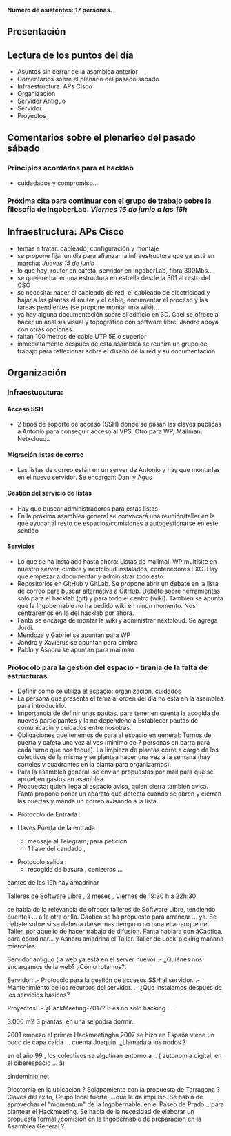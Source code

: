 **Número de asistentes: 17 personas.**

## Presentación

## Lectura de los puntos del día
+ Asuntos sin cerrar de la asamblea anterior
+ Comentarios sobre el plenario del pasado sábado
+ Infraestructura: APs Cisco
+ Organización 
+ Servidor Antiguo
+ Servidor
+ Proyectos

## Comentarios sobre el plenarieo del pasado sábado
### Principios acordados para el hacklab
+ cuidadados y compromiso...
### Próxima cita para continuar con el grupo de trabajo sobre la filosofía de IngoberLab. *Viernes 16 de junio a las 16h*
 
## Infraestructura: APs Cisco
+ temas a tratar: cableado, configuración y montaje
+ se propone fijar un día para afianzar la infraestructura que ya está en marcha: *Jueves 15 de junio*
+ lo que hay: router en cafeta, servidor en IngoberLab, fibra 300Mbs...
+ se queiere hacer una estructura en estrella desde la 301 al resto del CSO
+ se necesita: hacer el cableado de red, el cableado de electricidad y bajar a las plantas el router y el cable, documentar el proceso y las tareas pendientes (se propone montar una wiki)...
+ ya hay alguna documentación sobre el edificio en 3D. Gael se ofrece a hacer un análisis visual y topográfico con software libre. Jandro apoya con otras opciones.
+ faltan 100 metros de cable UTP 5E o superior
+ inmediatamente después de esta asamblea se reunira un grupo de trabajo para reflexionar sobre el diseño de la red y su documentación

## Organización

### Infraestucutura: 
#### Acceso SSH 
+ 2 tipos de soporte de acceso (SSH) donde se pasan las claves públicas a Antonio para conseguir acceso al VPS. Otro para WP, Mailman, Netxcloud..
#### Migración listas de correo
+ Las listas de correo están en un server de Antonio y hay que montarlas en el nuevo servidor. Se encargan: Dani y Agus
#### Gestión del servicio de listas
+ Hay que buscar administradores para estas listas
+ En la próxima asamblea general se convocará una reunión/taller en la que ayudar al resto de espacios/comisiones a autogestionarse en este sentido
#### Servicios
+ Lo que se ha instalado hasta ahora: Listas de mailmal, WP multisite en nuestro server, cimbra y nextcloud instalados, contenedores LXC. Hay que empezar a documentar y administrar todo esto.
+ Repositorios en GitHub y GitLab. Se propone abrir un debate en la lista de correo para buscar alternativa a GitHub. Debate sobre herramientas solo para el hacklab (git) y para todo el centro (wiki). Tambien se apunta que la Ingobernable no ha pedido wiki en ningn momento. Nos centraremos en la del hacklab por ahora.
+ Fanta se encarga de montar la wiki y administrar nextcloud. Se agrega Jordi.
+ Mendoza y Gabriel se apuntan para WP
+ Jandro y Xavierus se apuntan para cimbra
+ Pablo y Asnoru se apuntan para mailman

### Protocolo para la gestión del espacio - tiranía de la falta de estructuras
+ Definir como se utiliza el espacio: organizacion, cuidados
+ La persona que presenta el tema al orden del dia no esta en la asamblea para introducirlo.
+ Importancia de definir unas pautas, para tener en cuenta la acogida de nuevas participantes y la no dependencia.Establecer pautas de comunicacin y cuidados entre nosotras.
+ Obligaciones que tenemos de cara al espacio en general: Turnos de puerta y cafeta una vez al ves (minimo de 7 personas en barra para cada turno que nos toque). La limpieza de plantas corre a cargo de los colectivos de la misma y se plantea hacer una vez a la semana (hay carteles y cuadrantes en la planta para organizarnos). 
+ Para la asamblea general: se envian propuestas por mail para que se aprueben gastos en asamblea
+ Propuesta: quien llega al espacio avisa, quien cierra tambien avisa. Fanta propone poner un aparato que detecta cuando se abren y cierran las puertas y manda un correo avisando a la lista.

- Protocolo de Entrada :

+ Llaves  Puerta de la entrada

  - mensaje al Telegram, para peticion
  - 1 llave del candado ,

- Protocolo salida :
   - recogida de basura , cenizeros ...

eantes de las 19h hay amadrinar

Talleres de Software Libre , 2 meses , Viernes de 19:30 h a 22h:30 

  se habla de la relevancia de ofrecer talleres de Software Libre, tendiendo puentes ... a la otra orilla. Caotica se ha propuesto
 para arrancar ... ya. Se debate sobre si se deberia darse mas tiempo o no para el arranque del Taller, por aquello de hacer trabajo de difusion.
Fanta hablara con áCaotica, para coordinar... y Asnoru amadrina el Taller.
 Taller de Lock-picking mañana miercoles 

Servidor antiguo (la web ya está en el server nuevo)
.- ¿Quiénes nos encargamos de la web? ¿Cómo rotamos?.

Servidor: 
.- Protocolo para la gestión de accesos SSH al servidor.
.- Mantenimiento de los recursos del servidor.
.- ¿Que instalamos después de los servicios básicos?


Proyectos:
.- ¿HackMeeting-2017?  6 
es no solo hacking ...

3.000 m2
3 plantas, en una se podra dormir.

2001 empezo el primer Hackmeetingha
2007 se hizo en España
viene un poco de capa caida ... cuenta Joaquin.
¿Llamada a los nodos ?

en el año 99 , los colectivos se algutinan entorno a ..
( autonomia digital, en el ciberespacio ... à)

sindominio.net

Dicotomia en la ubicacion ? Solapamiento con la propuesta de Tarragona ?
Claves del exito, Grupo local fuerte, ...que le da impulso. 
Se habla de aprovechar el "momentum" de la Ingobernable, en el Paseo de Prado... para plantear el Hackmeeting.
Se habla de la necesidad de elaborar un propuesta formal
¿comision en la Ingobernable de preparacion en la Asamblea General ?
